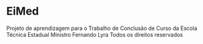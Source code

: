 # EiMed
Projeto de aprendizagem para o Trabalho de Conclusão de Curso da Escola Técnica Estadual Ministro Fernando Lyra
Todos os direitos reservados